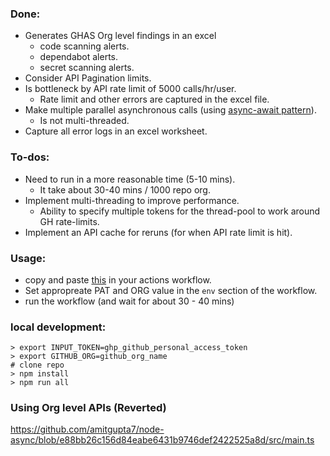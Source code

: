 ### Done:
* Generates GHAS Org level findings in an excel 
  * code scanning alerts.
  * dependabot alerts.
  * secret scanning alerts.
* Consider API Pagination limits.
* Is bottleneck by API rate limit of 5000 calls/hr/user. 
  * Rate limit and other errors are captured in the excel file.
* Make multiple parallel asynchronous calls (using [async-await pattern](https://en.wikipedia.org/wiki/Async/await)). 
  * Is not multi-threaded. 
* Capture all error logs in an excel worksheet.

### To-dos:
* Need to run in a more reasonable time (5-10 mins).
  * It take about 30-40 mins / 1000 repo org.
* Implement multi-threading to improve performance.
  * Ability to specify multiple tokens for the thread-pool to work around GH rate-limits.
* Implement an API cache for reruns (for when API rate limit is hit).

### Usage: 
* copy and paste [this](https://github.com/amitgupta7/node-async/blob/master/.github/workflows/run-test.yml) in your actions workflow.
* Set appropreate PAT and ORG value in the `env` section of the workflow.
* run the workflow (and wait for about 30 - 40 mins) 

### local development:
```
> export INPUT_TOKEN=ghp_github_personal_access_token
> export GITHUB_ORG=github_org_name
# clone repo
> npm install
> npm run all
```
### Using Org level APIs (Reverted)
https://github.com/amitgupta7/node-async/blob/e88bb26c156d84eabe6431b9746def2422525a8d/src/main.ts
